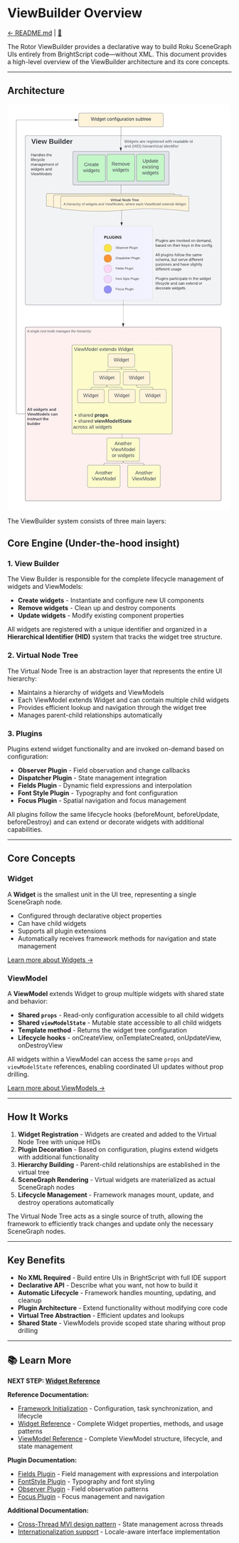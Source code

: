 # ViewBuilder Overview

[← README.md](../README.md#-learn-more) | [🌱](./ai/view-builder-overview.opt.yaml)

The Rotor ViewBuilder provides a declarative way to build Roku SceneGraph UIs entirely from BrightScript code—without XML. This document provides a high-level overview of the ViewBuilder architecture and its core concepts.

---

## Architecture

![ViewBuilder Architecture](images/Rotor_Framework_ViewBuilder.jpeg)

The ViewBuilder system consists of three main layers:
## Core Engine (Under-the-hood insight)

### 1. View Builder 

The View Builder is responsible for the complete lifecycle management of widgets and ViewModels:

- **Create widgets** - Instantiate and configure new UI components
- **Remove widgets** - Clean up and destroy components
- **Update widgets** - Modify existing component properties

All widgets are registered with a unique identifier and organized in a **Hierarchical Identifier (HID)** system that tracks the widget tree structure.

### 2. Virtual Node Tree

The Virtual Node Tree is an abstraction layer that represents the entire UI hierarchy:

- Maintains a hierarchy of widgets and ViewModels
- Each ViewModel extends Widget and can contain multiple child widgets
- Provides efficient lookup and navigation through the widget tree
- Manages parent-child relationships automatically

### 3. Plugins

Plugins extend widget functionality and are invoked on-demand based on configuration:

- **Observer Plugin** - Field observation and change callbacks
- **Dispatcher Plugin** - State management integration
- **Fields Plugin** - Dynamic field expressions and interpolation
- **Font Style Plugin** - Typography and font configuration
- **Focus Plugin** - Spatial navigation and focus management

All plugins follow the same lifecycle hooks (beforeMount, beforeUpdate, beforeDestroy) and can extend or decorate widgets with additional capabilities.

---

## Core Concepts

### Widget

A **Widget** is the smallest unit in the UI tree, representing a single SceneGraph node.

- Configured through declarative object properties
- Can have child widgets
- Supports all plugin extensions
- Automatically receives framework methods for navigation and state management

[Learn more about Widgets →](./view-builder-widget-reference.md)

### ViewModel

A **ViewModel** extends Widget to group multiple widgets with shared state and behavior:

- **Shared `props`** - Read-only configuration accessible to all child widgets
- **Shared `viewModelState`** - Mutable state accessible to all child widgets
- **Template method** - Returns the widget tree configuration
- **Lifecycle hooks** - onCreateView, onTemplateCreated, onUpdateView, onDestroyView

All widgets within a ViewModel can access the same `props` and `viewModelState` references, enabling coordinated UI updates without prop drilling.

[Learn more about ViewModels →](./view-builder-viewmodel-reference.md)

---

## How It Works

1. **Widget Registration** - Widgets are created and added to the Virtual Node Tree with unique HIDs
2. **Plugin Decoration** - Based on configuration, plugins extend widgets with additional functionality
3. **Hierarchy Building** - Parent-child relationships are established in the virtual tree
4. **SceneGraph Rendering** - Virtual widgets are materialized as actual SceneGraph nodes
5. **Lifecycle Management** - Framework manages mount, update, and destroy operations automatically

The Virtual Node Tree acts as a single source of truth, allowing the framework to efficiently track changes and update only the necessary SceneGraph nodes.

---

## Key Benefits

- **No XML Required** - Build entire UIs in BrightScript with full IDE support
- **Declarative API** - Describe what you want, not how to build it
- **Automatic Lifecycle** - Framework handles mounting, updating, and cleanup
- **Plugin Architecture** - Extend functionality without modifying core code
- **Virtual Tree Abstraction** - Efficient updates and lookups
- **Shared State** - ViewModels provide scoped state sharing without prop drilling

---


## 📚 Learn More

**NEXT STEP: [Widget Reference](./view-builder-widget-reference.md)**

**Reference Documentation:**
- [Framework Initialization](./framework-initialization.md) - Configuration, task synchronization, and lifecycle
- [Widget Reference](./view-builder-widget-reference.md) - Complete Widget properties, methods, and usage patterns
- [ViewModel Reference](./view-builder-viewmodel-reference.md) - Complete ViewModel structure, lifecycle, and state management

**Plugin Documentation:**
- [Fields Plugin](./view-builder-fields-plugin.md) - Field management with expressions and interpolation
- [FontStyle Plugin](./view-builder-fontstyle-plugin.md) - Typography and font styling
- [Observer Plugin](./view-builder-observer-plugin.md) - Field observation patterns
- [Focus Plugin](./view-builder-focus-plugin.md) - Focus management and navigation

**Additional Documentation:**
- [Cross-Thread MVI design pattern](./cross-thread-mvi.md) - State management across threads
- [Internationalization support](./i18n-support.md) - Locale-aware interface implementation

